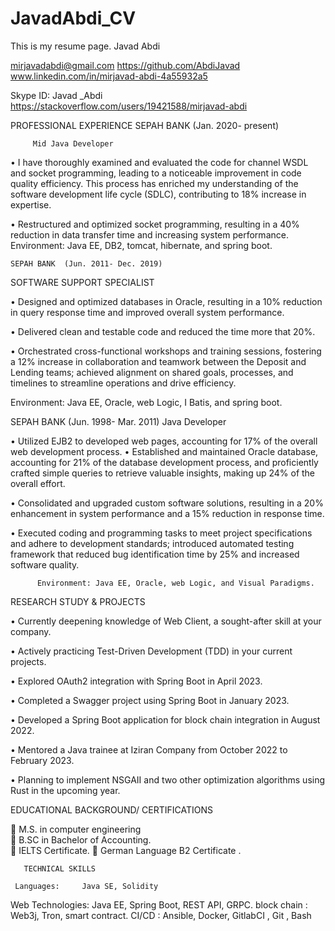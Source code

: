 # JavadAbdi_CV
This is my resume page.
Javad Abdi
 
 mirjavadabdi@gmail.com 	https://github.com/AbdiJavad	 
www.linkedin.com/in/mirjavad-abdi-4a55932a5
	 
Skype ID:  Javad _Abdi	 	
https://stackoverflow.com/users/19421588/mirjavad-abdi 

PROFESSIONAL EXPERIENCE 
     SEPAH BANK  (Jan. 2020- present)  

         Mid Java Developer 

•	I have thoroughly examined and evaluated the code for channel WSDL and socket programming, leading to a noticeable improvement in code quality efficiency. This process has enriched my understanding of the software development life cycle (SDLC), contributing to 18% increase in expertise.    

•	Restructured and optimized socket programming, resulting in a 40% reduction in data transfer time and increasing system performance. 
   Environment: Java EE, DB2, tomcat, hibernate, and spring boot. 

    SEPAH BANK  (Jun. 2011- Dec. 2019)

SOFTWARE SUPPORT SPECIALIST 

•	Designed and optimized databases in Oracle, resulting in a 10% reduction in query response time and improved overall system performance. 

•	Delivered clean and testable code and reduced the time more that 20%. 

•	Orchestrated cross-functional workshops and training sessions, fostering a 12% increase in collaboration and teamwork between the Deposit and Lending teams; achieved alignment on shared goals, processes, and timelines to streamline operations and drive efficiency. 


Environment: Java EE, Oracle, web Logic, I Batis, and spring boot. 
 
   SEPAH BANK  (Jun. 1998- Mar. 2011)
          Java Developer 

•	Utilized EJB2 to developed web pages, accounting for 17% of the overall web development process. 
•	Established and maintained Oracle database, accounting for 21% of the database development process, and proficiently crafted simple queries to retrieve valuable insights, making up 24% of the overall effort. 

•	Consolidated and upgraded custom software solutions, resulting in a 20% enhancement in system performance and a 15% reduction in response time. 


•	Executed coding and programming tasks to meet project specifications and adhere to development standards; introduced automated testing framework that reduced bug identification time by 25% and increased software quality. 

          Environment: Java EE, Oracle, web Logic, and Visual Paradigms. 


 
RESEARCH STUDY & PROJECTS 

•	Currently deepening knowledge of Web Client, a sought-after skill at your company. 

•	Actively practicing Test-Driven Development (TDD) in your current projects.

 
•	Explored OAuth2 integration with Spring Boot in April 2023. 

•	Completed a Swagger project using Spring Boot in January 2023. 

•	Developed a Spring Boot application for block chain integration in August 2022. 
 
•	Mentored a Java trainee at   Iziran Company from October 2022 to February 2023. 

•	Planning to implement NSGAII and two other optimization algorithms using Rust in the upcoming year. 
 
EDUCATIONAL BACKGROUND/ CERTIFICATIONS 

  M.S. in computer engineering  
  B.SC in Bachelor of Accounting.  
 IELTS Certificate. 
              German Language  B2 Certificate .

       TECHNICAL SKILLS 

     Languages: 	Java SE, Solidity 
   Web Technologies: 	Java EE, Spring Boot, REST API, GRPC. 
   block chain :  	Web3j, Tron, smart contract. 
   CI/CD : 	Ansible, Docker, GitlabCI ,  Git , Bash  
 
 
